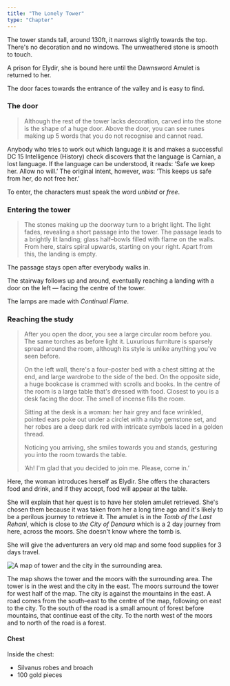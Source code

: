 ```yaml
---
title: "The Lonely Tower"
type: "Chapter"
---
```


The tower stands tall, around 130ft, it narrows slightly towards the
top. There's no decoration and no windows. The unweathered stone is
smooth to touch.

A prison for Elydir, she is bound here until the Dawnsword Amulet is
returned to her.

The door faces towards the entrance of the valley and is easy to find.

### The door

> Although the rest of the tower lacks decoration, carved into the stone
> is the shape of a huge door. Above the door, you can see runes making
> up 5 words that you do not recognise and cannot read.

Anybody who tries to work out which language it is and makes a
successful DC 15 Intelligence (History) check discovers that the
language is Carnian, a lost language. If the language can be understood,
it reads: ‘Safe we keep her. Allow no will.’ The original intent,
however, was: ‘This keeps us safe from her, do not free her.’

To enter, the characters must speak the word _unbind_ or _free_.

### Entering the tower

> The stones making up the doorway turn to a bright light. The light
> fades, revealing a short passage into the tower. The passage leads to
> a brightly lit landing; glass half–bowls filled with flame on the
> walls. From here, stairs spiral upwards, starting on your right.
> Apart from this, the landing is empty.

The passage stays open after everybody walks in.

The stairway follows up and around, eventually reaching a landing with a
door on the left — facing the centre of the tower.

The lamps are made with _Continual Flame_.

### Reaching the study

> After you open the door, you see a large circular room before you. The
> same torches as before light it. Luxurious furniture is sparsely
> spread around the room, although its style is unlike anything you've
> seen before.
>
> On the left wall, there's a four–poster bed with a chest sitting at
> the end, and large wardrobe to the side of the bed. On the opposite
> side, a huge bookcase is crammed with scrolls and books. In the centre
> of the room is a large table that's dressed with food. Closest to you
> is a desk facing the door. The smell of incense fills the room.
>
> Sitting at the desk is a woman: her hair grey and face wrinkled,
> pointed ears poke out under a circlet with a ruby gemstone set, and
> her robes are a deep dark red with intricate symbols laced in a golden
> thread.
>
> Noticing you arriving, she smiles towards you and stands, gesturing
> you into the room towards the table.
>
> ‘Ah! I'm glad that you decided to join me. Please, come in.’

Here, the woman introduces herself as Elydir. She offers the characters
food and drink, and if they accept, food will appear at the table.

She will explain that her quest is to have her stolen amulet retrieved.
She's chosen them because it was taken from her a long time ago and it's
likely to be a perilous journey to retrieve it. The amulet is in the
_Tomb of the Last Rehani_, which is close to _the City of Denaura_ which
is a 2 day journey from here, across the moors. She doesn't know where
the tomb is.

She will give the adventurers an very old map and some food supplies for
3 days travel.

![ A map of tower and the city in the surrounding area.](/images/unbound/area-map.jpg)

The map shows the tower and the moors with the surrounding area. The
tower is in the west and the city in the east. The moors surround the
tower for west half of the map. The city is against the mountains in the
east. A road comes from the south–east to the centre of the map,
following on east to the city. To the south of the road is a small
amount of forest before mountains, that continue east of the city. To
the north west of the moors and to north of the road is a forest.

#### Chest

Inside the chest:

- Silvanus robes and broach
- 100 gold pieces
